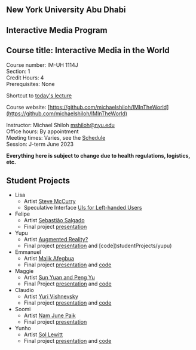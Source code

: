 ## New York University Abu Dhabi    
## Interactive Media Program    
## Course title: Interactive Media in the World
Course number: IM-UH 1114J  
Section: 1    
Credit Hours: 4         
Prerequisites: None       

Shortcut to [today's lecture](lectureNotes.md/#todays-lecture)  

Course website: [https://github.com/michaelshiloh/IMInTheWorld](https://github.com/michaelshiloh/IMInTheWorld)      

Instructor: Michael Shiloh mshiloh@nyu.edu    
Office hours: By appointment  
Meeting times: Varies, see the [Schedule](schedule.md)  
Session: J-term June 2023  

**Everything here is subject to change due to health regulations, logistics, etc.**

## Student Projects

- Lisa
  - Artist [Steve
    McCurry](https://nyu0-my.sharepoint.com/:p:/g/personal/ys5171_nyu_edu/Eb4RLCj0kGVMkTloPeoy7dcBlzJxjTzMg8RWui89A9mSuA?e=qNFWFM)
  - Speculative Interface [UIs for Left-handed
    Users](https://nyu0-my.sharepoint.com/:p:/g/personal/ys5171_nyu_edu/EZzY9Flk9gBHo0LrvsK4CRsBru56aKz0IzSdxR-KDPHP_g?e=mtKKZG)
- Felipe 
    - Artist [Sebastião Salgado](https://www.canva.com/design/DAFlQpLHLFU/bxt482U6cICAJsXec_yvMQ/edit?utm_content=DAFlQpLHLFU&utm_campaign=designshare&utm_medium=link2&utm_source=sharebutton)
    - Final project [presentation](https://whynotnyutelaviv.my.canva.site/)
- Yupu
  - Artist [Augmented Reality?](https://www.canva.com/design/DAFlJ1pLhAI/9qsjCD-NSf5-lsA8zvZoFQ/edit?utm_content=DAFlJ1pLhAI&utm_campaign=designshare&utm_medium=link2&utm_source=sharebutton)
  - Final project 
  [presentation](https://www.canva.com/design/DAFlr8sQXEE/Ng5kn2SZ9nPIyEz5HvQkuQ/edit?utm_content=DAFlr8sQXEE&utm_campaign=designshare&utm_medium=link2&utm_source=sharebutton) and [code])studentProjects/yupu)
- Emmanuel 
    - Artist [Malik Afegbua](studentProjects/IM_Presentation_Emmanuel.pptx)
    - Final project
      [presentation](https://docs.google.com/presentation/d/1W-bhSo9oZdTbG2eJcjuqSim-uwX39FjWhHHACS5GtiE/edit?usp=sharing)
      and [code](studentProjects/rainbow_clock)
- Maggie 
  - Artist [Sun Yuan and Peng Yu](studentProjects/MaggieLi_SunYuanandPengYu.pptx)
  - Final Project
    [presentation](https://docs.google.com/presentation/d/16QopG6JQ9Q41oLw6Hvxnlf_JMFMHjVKOSjDaJbj4KXM/edit#slide=id.g252385d332e_0_10)
    and [code](studentProjects/maggie/final_prj/)
- Claudio 
  - Artist [Yuri
 Vishnevsky](https://docs.google.com/presentation/d/1irQ6QLfE5Xie-Z8EVAMAWGLh92UXyODt_oHjaCBNll0/edit#slide=id.p)
  - Final
    project [presentation](https://www.canva.com/design/DAFlbshSKls/JCvuIadJUHFxzvs9LS--9A/edit?utm_content=DAFlbshSKls&utm_campaign=designshare&utm_medium=link2&utm_source=sharebutton)
    and [code](studentProjects/TawfirApp/)
- Soomi 
  - Artist [Nam June Paik](https://docs.google.com/presentation/d/1DSTFNzgLWF7KJa1HpUS6oafpZIjLZvEU/edit#slide=id.p1)
  - Final project
    [presentation](https://www.canva.com/design/DAFlvue55r4/1ClZMaFBxS8QBEUL8uPRPA/edit?utm_content=DAFlvue55r4&utm_campaign=designshare&utm_medium=link2&utm_source=sharebutton)
- Yunho
  - Artist [Sol Lewitt](https://docs.google.com/presentation/d/1ZWNAQNP5nqHjtc_TTo0STbRDum7LC2djrMNyYhH0EqA/edit?usp=sharing)
  - Final
  project [presentation](https://docs.google.com/presentation/d/1cWnAkUNNm9y_IG1ijRyyMl8XaR0jGrCzZ8tGrD_FS3E/edit?usp=sharing)
    and [code](studentProjects/Final_Project_UI_Yunho.pde)
